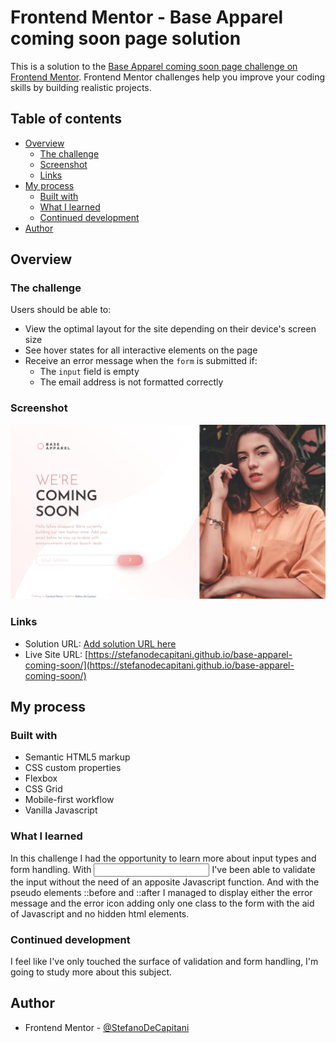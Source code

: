 # Frontend Mentor - Base Apparel coming soon page solution

This is a solution to the [Base Apparel coming soon page challenge on Frontend Mentor](https://www.frontendmentor.io/challenges/base-apparel-coming-soon-page-5d46b47f8db8a7063f9331a0). Frontend Mentor challenges help you improve your coding skills by building realistic projects.

## Table of contents

- [Overview](#overview)
  - [The challenge](#the-challenge)
  - [Screenshot](#screenshot)
  - [Links](#links)
- [My process](#my-process)
  - [Built with](#built-with)
  - [What I learned](#what-i-learned)
  - [Continued development](#continued-development)
- [Author](#author)

## Overview

### The challenge

Users should be able to:

- View the optimal layout for the site depending on their device's screen size
- See hover states for all interactive elements on the page
- Receive an error message when the `form` is submitted if:
  - The `input` field is empty
  - The email address is not formatted correctly

### Screenshot

![](./screenshots/screenshot-desktop.png)

### Links

- Solution URL: [Add solution URL here](https://www.frontendmentor.io/solutions/please-provide-a-valid-title-A6uGYxryU)
- Live Site URL: [https://stefanodecapitani.github.io/base-apparel-coming-soon/](https://stefanodecapitani.github.io/base-apparel-coming-soon/)

## My process

### Built with

- Semantic HTML5 markup
- CSS custom properties
- Flexbox
- CSS Grid
- Mobile-first workflow
- Vanilla Javascript

### What I learned

In this challenge I had the opportunity to learn more about input types and form handling.
With <input type="email"> I've been able to validate the input without the need of an apposite
Javascript function. And with the pseudo elements ::before and ::after I managed to display either the
error message and the error icon adding only one class to the form with the aid of Javascript
and no hidden html elements.

### Continued development

I feel like I've only touched the surface of validation and form handling, I'm going to study more about this subject.

## Author

- Frontend Mentor - [@StefanoDeCapitani](https://www.frontendmentor.io/profile/StefanoDeCapitani)
